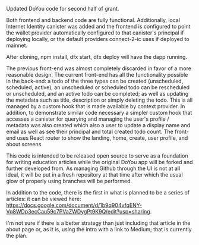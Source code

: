 Updated DoYou code for second half of grant. 

Both frontend and backend code are fully functional. Additionally, local Internet Identity canister was added and the frontend is configured to point the wallet provider automatically configured to that canister's principal if deploying locally, or the default providers connect-2-ic uses if deployed to mainnet. 

After cloning, npm install, dfx start, dfx deploy will have the dapp running. 

The previous front-end was almost completely discarded in favor of a more reasonable design. The current front-end has all the functionality possible in the back-end: a todo of the three types can be created (unscheduled, scheduled, active), an unscheduled or scheduled todo can be rescheduled or unscheduled, and an active todo can be completed; as well as updating the metadata such as title, description or simply deleting the todo. This is all managed by a custom hook that is made available by context provider. In addition, to demonstrate similar code necessary a simpler custom hook that accesses a canister for querying and managing the user's profile / metadata was also created which also a user to update a display name and email as well as see their principal and total created todo count. The front-end uses React router to show the landing, home, create, user profile, and about screens. 

This code is intended to be released open source to serve as a foundation for writing education articles while the original DoYou app will be forked and further developed from. As managing Github through the UI is not at all ideal, it will be put in a fresh repository at that time after which the usual glow of properly using branches will be performed. 

In addition to the code, there is the first in what is planned to be a series of articles: it can be viewed here: 
https://docs.google.com/document/d/1b9q904vfqENY-Vq8WDp3ecCau59c7PVaZWDygPt9K9Q/edit?usp=sharing. 

I'm not sure if there is a better strategy than just including that article in the about page or, as it is, using the intro with a link to Medium; that is currently the plan. 
